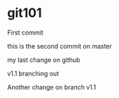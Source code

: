 # git101
First commit

this is the second commit on master

my last change on github

v1.1 branching out

Another change on branch v1.1